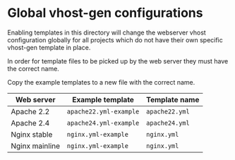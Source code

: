 # Global vhost-gen configurations

Enabling templates in this directory will change the webserver vhost configuration globally for all projects which do not have their own specific vhost-gen template in place.

In order for template files to be picked up by the web server they must have the correct name.

Copy the example templates to a new file with the correct name.

| Web server     | Example template        | Template name  |
|----------------|-------------------------|----------------|
| Apache 2.2     |  `apache22.yml-example` | `apache22.yml` |
| Apache 2.4     |  `apache24.yml-example` | `apache24.yml` |
| Nginx stable   |  `nginx.yml-example`    | `nginx.yml`    |
| Nginx mainline |  `nginx.yml-example`    | `nginx.yml`    |
